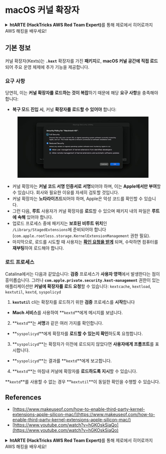 # macOS 커널 확장자

<details>

<summary><strong>htARTE (HackTricks AWS Red Team Expert)</strong>를 통해 제로에서 히어로까지 AWS 해킹을 배우세요!</summary>

* **사이버 보안 회사**에서 일하시나요? **HackTricks에 귀사를 홍보**하고 싶으신가요? 아니면 **PEASS의 최신 버전을 보거나 HackTricks를 PDF로 다운로드**하고 싶으신가요? [**구독 요금제**](https://github.com/sponsors/carlospolop)를 확인하세요!
* [**The PEASS Family**](https://opensea.io/collection/the-peass-family)를 발견하세요, 저희의 독점적인 [**NFT 컬렉션**](https://opensea.io/collection/the-peass-family)
* [**공식 PEASS 및 HackTricks 스왹**](https://peass.creator-spring.com)을 획득하세요
* **Discord** [**💬**](https://emojipedia.org/speech-balloon/) **그룹에 가입**하거나 [**텔레그램 그룹**](https://t.me/peass)에 가입하거나 **트위터** 🐦[**@carlospolopm**](https://twitter.com/hacktricks\_live)를 **팔로우**하세요.
* **Hacktricks 저장소**([**hacktricks repo**](https://github.com/carlospolop/hacktricks)) 및 **Hacktricks 클라우드 저장소**([**hacktricks-cloud repo**](https://github.com/carlospolop/hacktricks-cloud))로 **PR을 보내** 헤킹 팁을 공유하세요.

</details>

## 기본 정보

커널 확장자(Kexts)는 **`.kext`** 확장자를 가진 **패키지**로, **macOS 커널 공간에 직접 로드**되어 주요 운영 체제에 추가 기능을 제공합니다.

### 요구 사항

당연히, 이는 **커널 확장자를 로드하는 것이 복잡**하기 때문에 해당 **요구 사항**을 충족해야 합니다:

* **복구 모드 진입 시**, 커널 **확장자를 로드할 수 있어야** 합니다:

<figure><img src="../../../.gitbook/assets/image (2) (1) (1) (1) (1) (1) (1) (1) (1) (1) (1) (1) (1) (1) (1) (1) (1).png" alt=""><figcaption></figcaption></figure>

* 커널 확장자는 **커널 코드 서명 인증서로 서명**되어야 하며, 이는 **Apple에서만 부여**할 수 있습니다. 회사와 필요한 이유를 자세히 검토할 것입니다.
* 커널 확장자는 **노타라이즈드**되어야 하며, Apple은 악성 코드를 확인할 수 있습니다.
* 그런 다음, **루트** 사용자가 커널 확장자를 **로드**할 수 있으며 패키지 내의 파일은 **루트에 속해** 있어야 합니다.
* 업로드 프로세스 중에 패키지는 **보호된 비루트 위치**인 `/Library/StagedExtensions`에 준비되어야 합니다(`com.apple.rootless.storage.KernelExtensionManagement` 권한 필요).
* 마지막으로, 로드를 시도할 때 사용자는 [**확인 요청을 받게**](https://developer.apple.com/library/archive/technotes/tn2459/\_index.html) 되며, 수락하면 컴퓨터를 **재부팅**하여 로드해야 합니다.

### 로드 프로세스

Catalina에서는 다음과 같았습니다: **검증** 프로세스가 **사용자 영역**에서 발생한다는 점이 흥미롭습니다. 그러나 **`com.apple.private.security.kext-management`** 권한이 있는 애플리케이션만 **커널에 확장자를 로드 요청**할 수 있습니다: `kextcache`, `kextload`, `kextutil`, `kextd`, `syspolicyd`

1. **`kextutil`** cli는 확장자를 로드하기 위한 **검증** 프로세스를 **시작**합니다
* **Mach 서비스**를 사용하여 **`kextd`**에게 메시지를 보냅니다.
2. **`kextd`**는 **서명**과 같은 여러 가지를 확인합니다.
* **`syspolicyd`**에게 확장자를 **로드할 수 있는지 확인**하도록 요청합니다.
3. **`syspolicyd`**는 확장자가 이전에 로드되지 않았다면 **사용자에게 프롬프트**를 표시합니다.
* **`syspolicyd`**는 결과를 **`kextd`**에게 보고합니다.
4. **`kextd`**는 마침내 커널에 확장자를 **로드하도록 지시**할 수 있습니다.

**`kextd`**를 사용할 수 없는 경우 **`kextutil`**이 동일한 확인을 수행할 수 있습니다.

## References

* [https://www.makeuseof.com/how-to-enable-third-party-kernel-extensions-apple-silicon-mac/](https://www.makeuseof.com/how-to-enable-third-party-kernel-extensions-apple-silicon-mac/)
* [https://www.youtube.com/watch?v=hGKOskSiaQo](https://www.youtube.com/watch?v=hGKOskSiaQo)

<details>

<summary><strong>htARTE (HackTricks AWS Red Team Expert)</strong>를 통해 제로에서 히어로까지 AWS 해킹을 배우세요!</summary>

* **사이버 보안 회사**에서 일하시나요? **HackTricks에 귀사를 홍보**하고 싶으신가요? 아니면 **PEASS의 최신 버전을 보거나 HackTricks를 PDF로 다운로드**하고 싶으신가요? [**구독 요금제**](https://github.com/sponsors/carlospolop)를 확인하세요!
* [**The PEASS Family**](https://opensea.io/collection/the-peass-family)를 발견하세요, 저희의 독점적인 [**NFT 컬렉션**](https://opensea.io/collection/the-peass-family)
* [**공식 PEASS 및 HackTricks 스왹**](https://peass.creator-spring.com)을 획득하세요
* **Discord** [**💬**](https://emojipedia.org/speech-balloon/) **그룹에 가입**하거나 [**텔레그램 그룹**](https://t.me/peass)에 가입하거나 **트위터** 🐦[**@carlospolopm**](https://twitter.com/hacktricks\_live)를 **팔로우**하세요.
* **Hacktricks 저장소**([**hacktricks repo**](https://github.com/carlospolop/hacktricks)) 및 **Hacktricks 클라우드 저장소**([**hacktricks-cloud repo**](https://github.com/carlospolop/hacktricks-cloud))로 **PR을 보내** 헤킹 팁을 공유하세요.

</details>
